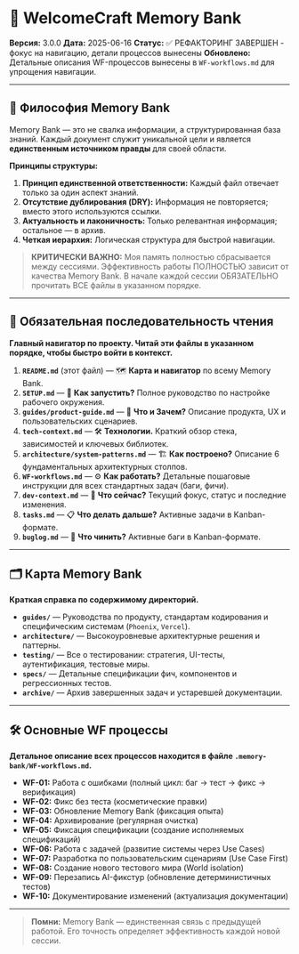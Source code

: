 # 🧠 WelcomeCraft Memory Bank

**Версия:** 3.0.0
**Дата:** 2025-06-16
**Статус:** ✅ РЕФАКТОРИНГ ЗАВЕРШЕН - фокус на навигацию, детали процессов вынесены
**Обновлено:** Детальные описания WF-процессов вынесены в `WF-workflows.md` для упрощения навигации.

---

## 🎯 Философия Memory Bank

Memory Bank — это не свалка информации, а структурированная база знаний. Каждый документ служит уникальной цели и является **единственным источником правды** для своей области.

**Принципы структуры:**
1.  **Принцип единственной ответственности:** Каждый файл отвечает только за один аспект знаний.
2.  **Отсутствие дублирования (DRY):** Информация не повторяется; вместо этого используются ссылки.
3.  **Актуальность и лаконичность:** Только релевантная информация; остальное — в архив.
4.  **Четкая иерархия:** Логическая структура для быстрой навигации.

> **КРИТИЧЕСКИ ВАЖНО:** Моя память полностью сбрасывается между сессиями. Эффективность работы ПОЛНОСТЬЮ зависит от качества Memory Bank. В начале каждой сессии ОБЯЗАТЕЛЬНО прочитать ВСЕ файлы в указанном порядке.

---

## 🚀 Обязательная последовательность чтения

**Главный навигатор по проекту. Читай эти файлы в указанном порядке, чтобы быстро войти в контекст.**

1.  **`README.md`** (этот файл) — 🗺️ **Карта и навигатор** по всему Memory Bank.
2.  **`SETUP.md`** — 🚀 **Как запустить?** Полное руководство по настройке рабочего окружения.
3.  **`guides/product-guide.md`** — 🎯 **Что и Зачем?** Описание продукта, UX и пользовательских сценариев.
4.  **`tech-context.md`** — 🛠️ **Технологии.** Краткий обзор стека, зависимостей и ключевых библиотек.
5.  **`architecture/system-patterns.md`** — 🏗️ **Как построено?** Описание 6 фундаментальных архитектурных столпов.
6.  **`WF-workflows.md`** — ⚙️ **Как работать?** Детальные пошаговые инструкции для всех стандартных задач (баги, фичи).
7.  **`dev-context.md`** — 🔄 **Что сейчас?** Текущий фокус, статус и последние изменения.
8.  **`tasks.md`** — 📋 **Что делать дальше?** Активные задачи в Kanban-формате.
9.  **`buglog.md`** — 🐛 **Что чинить?** Активные баги в Kanban-формате.

---

## 🗂️ Карта Memory Bank

**Краткая справка по содержимому директорий.**

-   **`guides/`** — Руководства по продукту, стандартам кодирования и специфическим системам (`Phoenix`, `Vercel`).
-   **`architecture/`** — Высокоуровневые архитектурные решения и паттерны.
-   **`testing/`** — Все о тестировании: стратегия, UI-тесты, аутентификация, тестовые миры.
-   **`specs/`** — Детальные спецификации фич, компонентов и регрессионных тестов.
-   **`archive/`** — Архив завершенных задач и устаревшей документации.

---

## 🛠️ Основные WF процессы

**Детальное описание всех процессов находится в файле `.memory-bank/WF-workflows.md`.**

-   **WF-01:** Работа с ошибками (полный цикл: баг → тест → фикс → верификация)
-   **WF-02:** Фикс без теста (косметические правки)
-   **WF-03:** Обновление Memory Bank (фиксация опыта)
-   **WF-04:** Архивирование (регулярная очистка)
-   **WF-05:** Фиксация спецификации (создание исполняемых спецификаций)
-   **WF-06:** Работа с задачей (развитие системы через Use Cases)
-   **WF-07:** Разработка по пользовательским сценариям (Use Case First)
-   **WF-08:** Создание нового тестового мира (World isolation)
-   **WF-09:** Перезапись AI-фикстур (обновление детерминистичных тестов)
-   **WF-10:** Документирование изменений (актуализация документации)

---

> **Помни:** Memory Bank — единственная связь с предыдущей работой. Его точность определяет эффективность каждой новой сессии.
